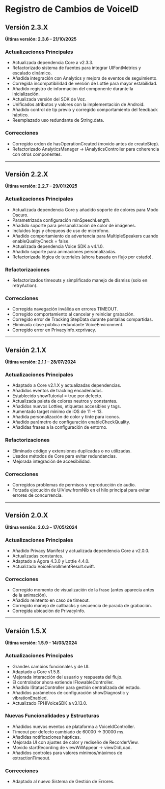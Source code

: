 # Registro de Cambios de VoiceID

## Versión 2.3.X  
**Última versión: 2.3.6 – 21/10/2025**

### Actualizaciones Principales
- Actualizada dependencia Core a v2.3.3.
- Refactorizado sistema de fuentes para integrar UIFontMetrics y escalado dinámico.
- Añadida integración con Analytics y mejora de eventos de seguimiento.
- Corregida incompatibilidad de versión de Lottie para mayor estabilidad.
- Añadido registro de información del componente durante la inicialización.
- Actualizada versión del SDK de Voz.
- Unificados atributos y valores con la implementación de Android.
- Añadido control de tip previo y corregido comportamiento del feedback háptico.
- Reemplazado uso redundante de String.data.

### Correcciones
- Corregido orden de hasOperationCreated (movido antes de createStep).
- Refactorizado AnalyticsManager → IAnalyticsController para coherencia con otros componentes.

---

## Versión 2.2.X  
**Última versión: 2.2.7 – 29/01/2025**

### Actualizaciones Principales
- Actualizada dependencia Core y añadido soporte de colores para Modo Oscuro.
- Parametrizada configuración minSpeechLength.
- Añadido soporte para personalización de color de imágenes.
- Incluidos logs y chequeos de uso de micrófono.
- Añadido comportamiento de advertencia para MultipleSpeakers cuando enableQualityCheck = false.
- Actualizada dependencia Voice SDK a v4.1.0.
- Añadido soporte para animaciones personalizadas.
- Refactorizada lógica de tutoriales (ahora basada en flujo por estado).

### Refactorizaciones
- Refactorizados timeouts y simplificado manejo de dismiss (solo en retryAction).

### Correcciones
- Corregida navegación inválida en errores TIMEOUT.
- Corregido comportamiento al cancelar y reiniciar grabación.
- Corregido error de Tracking StepData durante pantallas compartidas.
- Eliminada clase pública redundante VoiceEnvironment.
- Corregido error en PrivacyInfo.xcprivacy.

---

## Versión 2.1.X  
**Última versión: 2.1.1 – 28/07/2024**

### Actualizaciones Principales
- Adaptado a Core v2.1.X y actualizadas dependencias.
- Añadidos eventos de tracking encadenados.
- Establecido showTutorial = true por defecto.
- Actualizada paleta de colores neutros y constantes.
- Añadidos nuevos Lotties, etiquetas accesibles y tags.
- Aumentado target mínimo de iOS de 11 → 13.
- Añadida personalización de color y tinte para iconos.
- Añadido parámetro de configuración enableCheckQuality.
- Añadidas frases a la configuración de entorno.

### Refactorizaciones
- Eliminado código y extensiones duplicadas o no utilizadas.
- Usados métodos de Core para evitar redundancias.
- Mejorada integración de accesibilidad.

### Correcciones
- Corregidos problemas de permisos y reproducción de audio.
- Forzada ejecución de UIView.fromNib en el hilo principal para evitar errores de concurrencia.

---

## Versión 2.0.X  
**Última versión: 2.0.3 – 17/05/2024**

### Actualizaciones Principales
- Añadido Privacy Manifest y actualizada dependencia Core a v2.0.0.
- Actualizadas constantes.
- Adaptado a Agora 4.3.0 y Lottie 4.4.0.
- Actualizado VoiceEnrollmentResult.swift.

### Correcciones
- Corregido momento de visualización de la frase (antes aparecía antes de la animación).
- Añadido reintento en caso de timeout.
- Corregido manejo de callbacks y secuencia de parada de grabación.
- Corregida ubicación de PrivacyInfo.

---

## Versión 1.5.X  
**Última versión: 1.5.9 – 14/03/2024**

### Actualizaciones Principales
- Grandes cambios funcionales y de UI.
- Adaptado a Core v1.5.8.
- Mejorada interacción del usuario y respuesta del flujo.
- El controlador ahora extiende IFlowableController.
- Añadido IStatusController para gestión centralizada del estado.
- Añadidos parámetros de configuración showDiagnostic y vibrationEnabled.
- Actualizado FPHIVoiceSDK a v3.13.0.

### Nuevas Funcionalidades y Estructuras
- Añadidos nuevos eventos de plataforma a VoiceIdController.
- Timeout por defecto cambiado de 60000 → 30000 ms.
- Añadidas notificaciones hápticas.
- Mejorada UI con ajustes de color y rediseño de RecorderView.
- Movido startRecording de viewWillAppear → viewDidLoad.
- Añadidos controles para valores mínimos/máximos de extractionTimeout.

### Correcciones
- Adaptado al nuevo Sistema de Gestión de Errores.
